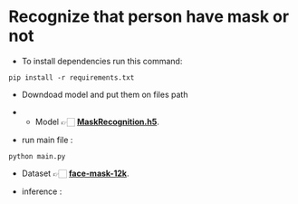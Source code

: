 # Recognize that person have mask or not 
- To install dependencies run this command:
```
pip install -r requirements.txt
```
- Downdoad model and put them on files path 
- - Model 👉🏻  **[MaskRecognition.h5](https://drive.google.com/file/d/11jUHABQ-w9jitd8poNnmR3Hx_kLVjWeh/view?usp=sharing)**.

- run main file :
 ```
python main.py 
```
- Dataset 👉🏻 **[face-mask-12k](https://www.kaggle.com/ashishjangra27/face-mask-12k-images-dataset)**.


- inference :

